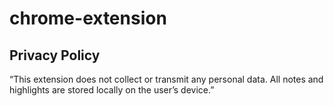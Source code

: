 # chrome-extension

## Privacy Policy
“This extension does not collect or transmit any personal data. All notes and highlights are stored locally on the user’s device.”
